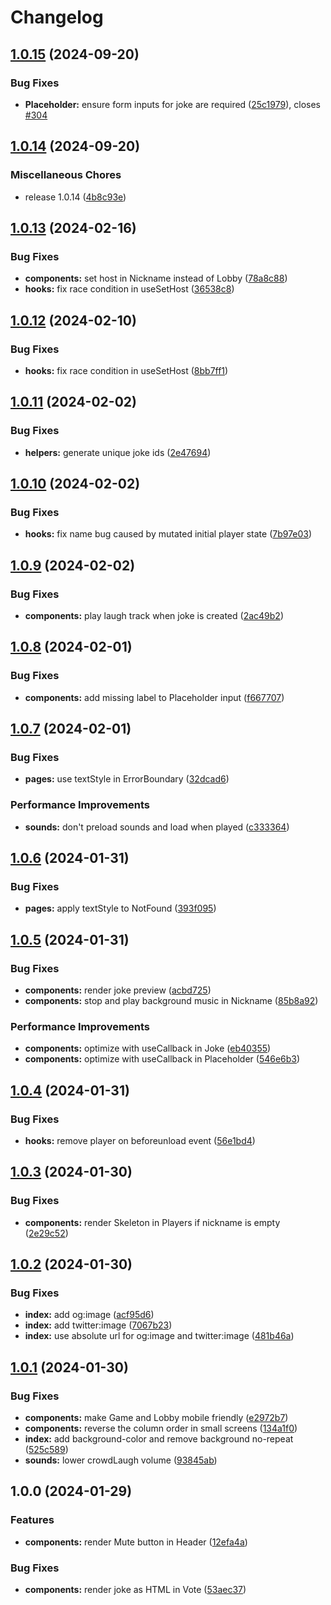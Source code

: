 # Changelog

## [1.0.15](https://github.com/remarkablegames/just-jokes/compare/v1.0.14...v1.0.15) (2024-09-20)


### Bug Fixes

* **Placeholder:** ensure form inputs for joke are required ([25c1979](https://github.com/remarkablegames/just-jokes/commit/25c19796817030740521dcd36fcd6e7c0d3a9c36)), closes [#304](https://github.com/remarkablegames/just-jokes/issues/304)

## [1.0.14](https://github.com/remarkablegames/just-jokes/compare/v1.0.13...v1.0.14) (2024-09-20)

### Miscellaneous Chores

- release 1.0.14 ([4b8c93e](https://github.com/remarkablegames/just-jokes/commit/4b8c93e218f9a5cd4ef11fb5dfcce79fc9960dca))

## [1.0.13](https://github.com/remarkablegames/just-jokes/compare/v1.0.12...v1.0.13) (2024-02-16)

### Bug Fixes

- **components:** set host in Nickname instead of Lobby ([78a8c88](https://github.com/remarkablegames/just-jokes/commit/78a8c8861635903ac1da4dfc9cb382e9ed2d82da))
- **hooks:** fix race condition in useSetHost ([36538c8](https://github.com/remarkablegames/just-jokes/commit/36538c80a9b7736726ed41ef3dd9ba31fb947a11))

## [1.0.12](https://github.com/remarkablegames/just-jokes/compare/v1.0.11...v1.0.12) (2024-02-10)

### Bug Fixes

- **hooks:** fix race condition in useSetHost ([8bb7ff1](https://github.com/remarkablegames/just-jokes/commit/8bb7ff1235a26eeb1b5febe21e5076ccdc8c3a9a))

## [1.0.11](https://github.com/remarkablegames/just-jokes/compare/v1.0.10...v1.0.11) (2024-02-02)

### Bug Fixes

- **helpers:** generate unique joke ids ([2e47694](https://github.com/remarkablegames/just-jokes/commit/2e47694e0dec2409c721899ee20bba48435f9cb2))

## [1.0.10](https://github.com/remarkablegames/just-jokes/compare/v1.0.9...v1.0.10) (2024-02-02)

### Bug Fixes

- **hooks:** fix name bug caused by mutated initial player state ([7b97e03](https://github.com/remarkablegames/just-jokes/commit/7b97e03ac00077b33ab99b05fcb27cdccd1814a6))

## [1.0.9](https://github.com/remarkablegames/just-jokes/compare/v1.0.8...v1.0.9) (2024-02-02)

### Bug Fixes

- **components:** play laugh track when joke is created ([2ac49b2](https://github.com/remarkablegames/just-jokes/commit/2ac49b2d9f0b5641c00d76d2cf11ab5c52811db0))

## [1.0.8](https://github.com/remarkablegames/just-jokes/compare/v1.0.7...v1.0.8) (2024-02-01)

### Bug Fixes

- **components:** add missing label to Placeholder input ([f667707](https://github.com/remarkablegames/just-jokes/commit/f6677076ac44a71fcc6bb575fc5f92decd94cf20))

## [1.0.7](https://github.com/remarkablegames/just-jokes/compare/v1.0.6...v1.0.7) (2024-02-01)

### Bug Fixes

- **pages:** use textStyle in ErrorBoundary ([32dcad6](https://github.com/remarkablegames/just-jokes/commit/32dcad6f9d7ddae44d5c4d530d3344061e27c4d0))

### Performance Improvements

- **sounds:** don't preload sounds and load when played ([c333364](https://github.com/remarkablegames/just-jokes/commit/c333364c91ac7285bba8886eaa2b13db61baa938))

## [1.0.6](https://github.com/remarkablegames/just-jokes/compare/v1.0.5...v1.0.6) (2024-01-31)

### Bug Fixes

- **pages:** apply textStyle to NotFound ([393f095](https://github.com/remarkablegames/just-jokes/commit/393f09572140706676079fb44f9d8c414d86d480))

## [1.0.5](https://github.com/remarkablegames/just-jokes/compare/v1.0.4...v1.0.5) (2024-01-31)

### Bug Fixes

- **components:** render joke preview ([acbd725](https://github.com/remarkablegames/just-jokes/commit/acbd7258b1a12b8a74225fd778e888360685b9e1))
- **components:** stop and play background music in Nickname ([85b8a92](https://github.com/remarkablegames/just-jokes/commit/85b8a9266fc1a54579ab00c8bdda8a82faa08829))

### Performance Improvements

- **components:** optimize with useCallback in Joke ([eb40355](https://github.com/remarkablegames/just-jokes/commit/eb40355a756626bc75b60aa11dd3304338bba267))
- **components:** optimize with useCallback in Placeholder ([546e6b3](https://github.com/remarkablegames/just-jokes/commit/546e6b32e3e062217080ed75283740eef1e84095))

## [1.0.4](https://github.com/remarkablegames/just-jokes/compare/v1.0.3...v1.0.4) (2024-01-31)

### Bug Fixes

- **hooks:** remove player on beforeunload event ([56e1bd4](https://github.com/remarkablegames/just-jokes/commit/56e1bd4819c26fd3119a6e9d0d4bf6eb8cee52d1))

## [1.0.3](https://github.com/remarkablegames/just-jokes/compare/v1.0.2...v1.0.3) (2024-01-30)

### Bug Fixes

- **components:** render Skeleton in Players if nickname is empty ([2e29c52](https://github.com/remarkablegames/just-jokes/commit/2e29c529d414948bc546f1be00971c66c3754d8c))

## [1.0.2](https://github.com/remarkablegames/just-jokes/compare/v1.0.1...v1.0.2) (2024-01-30)

### Bug Fixes

- **index:** add og:image ([acf95d6](https://github.com/remarkablegames/just-jokes/commit/acf95d6d55e0d7822f728d6a069b64825332d17d))
- **index:** add twitter:image ([7067b23](https://github.com/remarkablegames/just-jokes/commit/7067b23587e84f611d0ee6ff3befe53d62c3d81d))
- **index:** use absolute url for og:image and twitter:image ([481b46a](https://github.com/remarkablegames/just-jokes/commit/481b46a009ba8a23b757bbe908e8412036593847))

## [1.0.1](https://github.com/remarkablegames/just-jokes/compare/v1.0.0...v1.0.1) (2024-01-30)

### Bug Fixes

- **components:** make Game and Lobby mobile friendly ([e2972b7](https://github.com/remarkablegames/just-jokes/commit/e2972b7887eec870a173db417cef2c19066eb888))
- **components:** reverse the column order in small screens ([134a1f0](https://github.com/remarkablegames/just-jokes/commit/134a1f011e2adb61004bf1e31e800c8f91a6b9b6))
- **index:** add background-color and remove background no-repeat ([525c589](https://github.com/remarkablegames/just-jokes/commit/525c5894fa7528433094e181c04d986a93bf5f38))
- **sounds:** lower crowdLaugh volume ([93845ab](https://github.com/remarkablegames/just-jokes/commit/93845ab2603f351b17b5b1b48d3795279f64487e))

## 1.0.0 (2024-01-29)

### Features

- **components:** render Mute button in Header ([12efa4a](https://github.com/remarkablegames/just-jokes/commit/12efa4aa9229f93b0ef10f7c877cb6984fb714cc))

### Bug Fixes

- **components:** render joke as HTML in Vote ([53aec37](https://github.com/remarkablegames/just-jokes/commit/53aec37fc6f33b73a05726d0ecd058763654e753))
